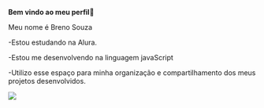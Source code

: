 **Bem vindo ao meu perfil**🐶

Meu nome é Breno Souza 

-Estou estudando na Alura.

-Estou me desenvolvendo na linguagem javaScript

-Utilizo esse espaço para minha organização e compartilhamento dos meus projetos desenvolvidos.

![](https://media.tenor.com/zw3KPT8ly1kAAAAM/toji-toji-fushiguro.gif)
